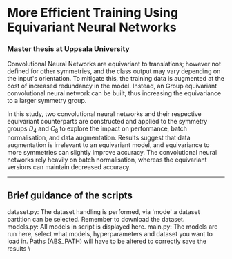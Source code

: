# More Efficient Training Using Equivariant Neural Networks
### Master thesis at Uppsala University
Convolutional Neural Networks are equivariant to translations; however not defined for other symmetries, and the class output may vary depending on the input's orientation. To mitigate this, the training data is augmented at the cost of increased redundancy in the model. Instead, an Group equivariant convolutional neural network can be built, thus increasing the equivariance to a larger symmetry group. 

In this study, two convolutional neural networks and their respective equivariant counterparts are constructed and applied to the symmetry groups $D_4$ and $C_8$ to explore the impact on performance, batch normalisation, and data augmentation. Results suggest that data augmentation is irrelevant to an equivariant model, and equivariance to more symmetries can slightly improve accuracy. The convolutional neural networks rely heavily on batch normalisation, whereas the equivariant versions can maintain decreased accuracy.

---

## Brief guidance of the scripts
dataset.py: The dataset handling is performed, via 'mode' a dataset partition can be selected. Remember to download the dataset. \
models.py: All models in script is displayed here. 
main.py: The models are run here, select what models, hyperparameters and dataset you want to load in. Paths (ABS_PATH) will have to be altered to correctly save the results \
